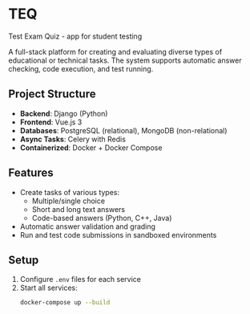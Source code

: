 # TEQ
 Test Exam Quiz - app for student testing

A full-stack platform for creating and evaluating diverse types of educational or technical tasks. The system supports automatic answer checking, code execution, and test running.

## Project Structure

- **Backend**: Django (Python)
- **Frontend**: Vue.js 3
- **Databases**: PostgreSQL (relational), MongoDB (non-relational)
- **Async Tasks**: Celery with Redis
- **Containerized**: Docker + Docker Compose

## Features

- Create tasks of various types:
    - Multiple/single choice
    - Short and long text answers
    - Code-based answers (Python, C++, Java)
- Automatic answer validation and grading
- Run and test code submissions in sandboxed environments

## Setup

1. Configure `.env` files for each service
2. Start all services:
   ```bash
   docker-compose up --build
